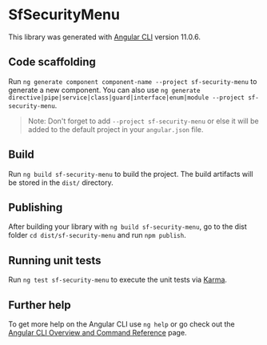 # SfSecurityMenu

This library was generated with [Angular CLI](https://github.com/angular/angular-cli) version 11.0.6.

## Code scaffolding

Run `ng generate component component-name --project sf-security-menu` to generate a new component. You can also use `ng generate directive|pipe|service|class|guard|interface|enum|module --project sf-security-menu`.
> Note: Don't forget to add `--project sf-security-menu` or else it will be added to the default project in your `angular.json` file. 

## Build

Run `ng build sf-security-menu` to build the project. The build artifacts will be stored in the `dist/` directory.

## Publishing

After building your library with `ng build sf-security-menu`, go to the dist folder `cd dist/sf-security-menu` and run `npm publish`.

## Running unit tests

Run `ng test sf-security-menu` to execute the unit tests via [Karma](https://karma-runner.github.io).

## Further help

To get more help on the Angular CLI use `ng help` or go check out the [Angular CLI Overview and Command Reference](https://angular.io/cli) page.
